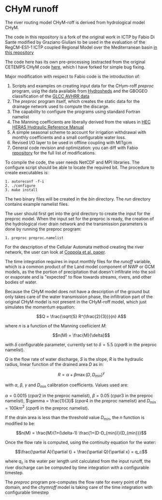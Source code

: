 # CHyM runoff

The river routing model CHyM-roff is derived from hydrological model CHyM.

The code in this repository is a fork of the original work in ICTP by
Fabio Di Sante modified by Graziano Giuliani to be used in the evaluation
of the RegCM-ES1-1 ICTP coupled Regional Model over the Mediterranean
basin [in this repository](https://github.com/graziano-giuliani/MED12-ocean-mit)

The code here has its own pre-processing (extracted from the original CETEMPS
CHyM code [here](https://github.com/graziano-giuliani/CHyM), which I have
forked for simple bug fixing.

Major modification with respect to Fabio code is the introduction of:

1. Scripts and examples on creating input data for the CHym-roff *preproc* program, usig the data available from [Hydrosheds](https://www.hydrosheds.org/products/hydrosheds) and the GBOGEO classification of the [GLCC AVHRR data](https://doi.org/10.5066/F7GB230D)
2. The *preproc* program itself, which creates the static data for the drainage network used to compute the discarge.
3. The capability to configure the programs using standard Fortran namelist
4. The Manning coefficients are liberally derived from the values in [HEC HERAS Hydraulic Reference Manual](https://www.hec.usace.army.mil/confluence/rasdocs/ras1dtechref/6.6/basic-data-requirements/geometric-data/energy-loss-coefficients)
5. A simple seasonal scheme to account for irrigation withdrawal with monthly coefficients and a small configurable water loss.
6. Revised I/O layer to be used in offline coupling with MITgcm
7. General code revision and optimization: you can diff with Fabio [repository](https://github.com/fdisante/CHyM-roff) for the full list of modifications.

To compile the code, the user needs NetCDF and MPI libraries. The configure script should be able to locate the required bit. The procedure to create executables is:

    1. autoreconf -f-i
    2. ./configure
    3. make install

The two binary files will be created in the *bin* directory. The *run* directory contains example namelist files.

The user should first get into the grid directory to create the input for the preproc model. When the input set for the preproc is ready, the creation of the hydrological river drain network and the transmission parameters is done by running the preproc program:

    1. preproc preproc.namelist

For the description of the Cellular Automata method creating the river network, the user can look at [Coppola et al. paper](https://www.tandfonline.com/doi/abs/10.1623/hysj.52.3.579).

The time integration requires in input monthly files for the *runoff* variable, which is a common product of the Land model component of NWP or GCM models, as the the portion of precipitation that doesn't infiltrate into the soil or evaporate and is "expected" to flow towards streams, rivers, and other bodies of water.

Because the CHyM model does not have a description of the ground but only takes care of the water transmission phase, the infiltration part of the original CHyM model is not present in the CHyM-roff model, which just simulates the momentum equation:

$$Q = \frac{\sqrt{S} R^{\frac{2}{3}}}{n} A$$

where $n$ is a function of the Manning coefiicient $M$:

$$n(M) = \frac{M}{\delta}$$

with $\delta$ configurable parameter, currently set to $\delta = 5.5$ ($cpar8$ in the preproc namelist).

$Q$ is the flow rate of water discharge, $S$ is the slope, $R$ is the hydraulic radius, linear function of the drained area $D$ as in:

$$R = \alpha + \beta \max(D,D_{min})^{\gamma}$$

with $\alpha$, $\beta$, $\gamma$ and $D_{min}$ calibration coefficients. Values used are:

$\alpha = 0.0015$ ($cpar2$ in the preproc namelist), $\beta = 0.05$ ($cpar3$ in the preproc namelist), $\gamma = \frac{1}{3}$ ($cpar4$ in the preproc namelist) and $D_{min} = 100 km^2$ ($cpar6$ in the preproc namelist).

If the drain area is less than the threshold value $D_{min}$, the $n$ function is modified to be:

$$n(M) = \frac{M}{1+(\delta-1) \frac{1+(D-D_{min})}{D_{min}}}$$

Once the flow rate is computed, using the continuity equation for the water:

$$\frac{\partial A}{\partial t} + \frac{\partial Q}{\partial x} = q_c$$

where $q_c$ is the water per length unit calculated from the input runoff, the river discharge can be computed by time integration with a configurable timestep.

The *preproc* program pre-computes the flow rate for every point of the domain, and the *chymroff* model is taking care of the time integration with configurable timestep 
